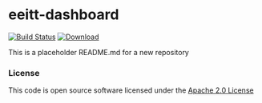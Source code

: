# eeitt-dashboard

[![Build Status](https://travis-ci.org/hmrc/eeitt-dashboard.svg)](https://travis-ci.org/hmrc/eeitt-dashboard) [ ![Download](https://api.bintray.com/packages/hmrc/releases/eeitt-dashboard/images/download.svg) ](https://bintray.com/hmrc/releases/eeitt-dashboard/_latestVersion)

This is a placeholder README.md for a new repository

### License

This code is open source software licensed under the [Apache 2.0 License]("http://www.apache.org/licenses/LICENSE-2.0.html")